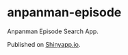 # anpanman-episode

Anpanman Episode Search App.

Published on [Shinyapp.io](https://kota.shinyapps.io/anpanman-episode/).


